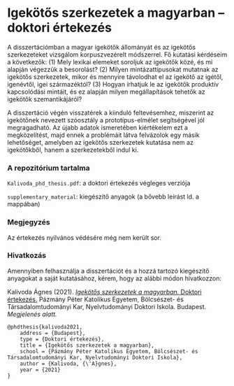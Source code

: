 # Igekötős szerkezetek a magyarban – doktori értekezés

A disszertációmban a magyar igekötők állományát és az igekötős szerkezeteket vizsgálom korpuszvezérelt módszerrel. Fő kutatási kérdéseim a következők: (1) Mely lexikai elemeket soroljuk az igekötők közé, és mi alapján végezzük a besorolást? (2) Milyen mintázattípusokat mutatnak az igekötős szerkezetek, mikor és mennyire távolodhat el az igekötő az igétől, igenévtől, igei származéktól? (3) Hogyan írhatjuk le az igekötők produktív kapcsolódási mintáit, és ez alapján milyen megállapítások tehetők az igekötők szemantikájáról?

A disszertáció végén visszatérek a kiinduló feltevésemhez, miszerint az igekötőnek nevezett szóosztály a prototípus-elmélet segítségével jól megragadható. Az újabb adatok ismeretében kiértékelem ezt a megközelítést, majd ennek a problémáit látva felvázolok egy másik lehetőséget, amelyben az igekötős szerkezetek kutatása nem az igekötőkből, hanem a szerkezetekből indul ki.

### A repozitórium tartalma

`Kalivoda_phd_thesis.pdf`: a doktori értekezés végleges verziója

`supplementary_material`: kiegészítő anyagok (a bővebb leírást ld. a mappában)

### Megjegyzés

Az értekezés nyilvános védésére még nem került sor.

### Hivatkozás

Amennyiben felhasználja a disszertációt és a hozzá tartozó kiegészítő anyagokat a saját kutatásához, kérem, hogy az alábbi módon hivatkozzon:

Kalivoda Ágnes (2021). [_Igekötős szerkezetek a magyarban._ Doktori értekezés.](https://github.com/kagnes/phd_thesis) Pázmány Péter Katolikus Egyetem, Bölcsészet- és Társadalomtudományi Kar, Nyelvtudományi Doktori Iskola. Budapest. _Megjelenés alatt._

	@phdthesis{kalivoda2021,
		address = {Budapest},
		type = {Doktori értekezés},
		title = {Igekötős szerkezetek a magyarban},
		school = {Pázmány Péter Katolikus Egyetem, Bölcsészet- és Társadalomtudományi Kar, Nyelvtudományi Doktori Iskola},
		author = {Kalivoda, {\'A}gnes},
		year = {2021}
	}
